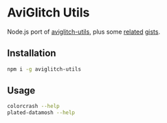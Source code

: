 # AviGlitch Utils

Node.js port of [aviglitch-utils](https://github.com/ucnv/aviglitch-utils), plus some
[related](https://gist.github.com/ucnv/466869) [gists](https://gist.github.com/ucnv/772097).

## Installation

```sh
npm i -g aviglitch-utils
```

## Usage

```sh
colorcrash --help
plated-datamosh --help
```

